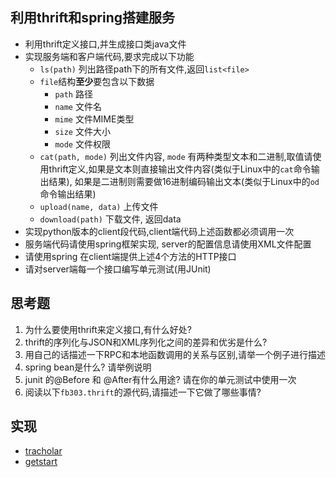 ## 利用thrift和spring搭建服务
- 利用thrift定义接口,并生成接口类java文件
- 实现服务端和客户端代码,要求完成以下功能
    - `ls(path)` 列出路径path下的所有文件,返回`list<file>`
    - `file`结构**至少**要包含以下数据
        - `path` 路径
        - `name` 文件名
        - `mime` 文件MIME类型
        - `size` 文件大小
        - `mode` 文件权限
    - `cat(path, mode)` 列出文件内容, `mode` 有两种类型文本和二进制,取值请使用thrift定义,如果是文本则直接输出文件内容(类似于Linux中的`cat`命令输出结果), 如果是二进制则需要做16进制编码输出文本(类似于Linux中的`od`命令输出结果)
    - `upload(name, data)` 上传文件
    - `download(path)` 下载文件, 返回data
- 实现python版本的client段代码,client端代码上述函数都必须调用一次
- 服务端代码请使用spring框架实现, server的配置信息请使用XML文件配置
- 请使用spring 在client端提供上述4个方法的HTTP接口
- 请对server端每一个接口编写单元测试(用JUnit)

## 思考题
1. 为什么要使用thrift来定义接口,有什么好处?
2. thrift的序列化与JSON和XML序列化之间的差异和优劣是什么?
3. 用自己的话描述一下RPC和本地函数调用的关系与区别,请举一个例子进行描述
4. spring bean是什么? 请举例说明
5. junit 的@Before 和 @After有什么用途? 请在你的单元测试中使用一次
6. 阅读以下`fb303.thrift`的源代码,请描述一下它做了哪些事情?


## 实现
- [tracholar](tracholar/)
- [getstart](getstart/)